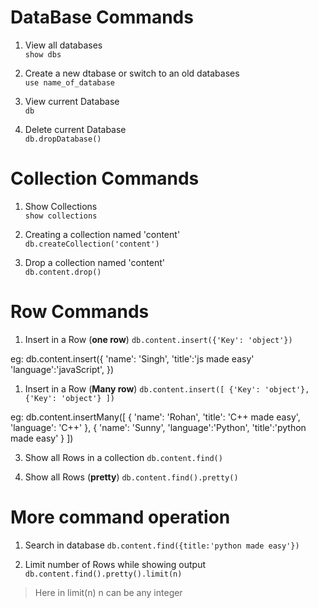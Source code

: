 # DataBase Commands
1. View all databases  
`show dbs`

1. Create a new dtabase or switch to an old databases   
`use name_of_database`

1. View current Database  
`db`

1. Delete current Database   
`db.dropDatabase()`


# Collection Commands
1. Show Collections  
`show collections`

1. Creating a collection named 'content'   
`db.createCollection('content')`

1. Drop a collection named 'content'  
`db.content.drop()`


# Row Commands
1. Insert in a Row (**one row**)
` db.content.insert({'Key': 'object'}) `

eg:  db.content.insert({
    'name': 'Singh', 
    'title':'js made easy'
    'language':'javaScript', 
})

1. Insert in a Row (**Many row**)
` db.content.insert([ {'Key': 'object'}, {'Key': 'object'} ]) `

eg: db.content.insertMany([
    {
        'name': 'Rohan', 
        'title': 'C++ made easy',
        'language': 'C++'
    },
    {
        'name': 'Sunny', 
        'language':'Python', 
        'title':'python made easy'
    }
])

3. Show all Rows in a collection
` db.content.find() `

4. Show all Rows (**pretty**)
` db.content.find().pretty() `


# More command operation
1. Search in database
` db.content.find({title:'python made easy'}) `

2. Limit number of Rows while showing output
` db.content.find().pretty().limit(n) `  
> Here in limit(n) n can be any integer